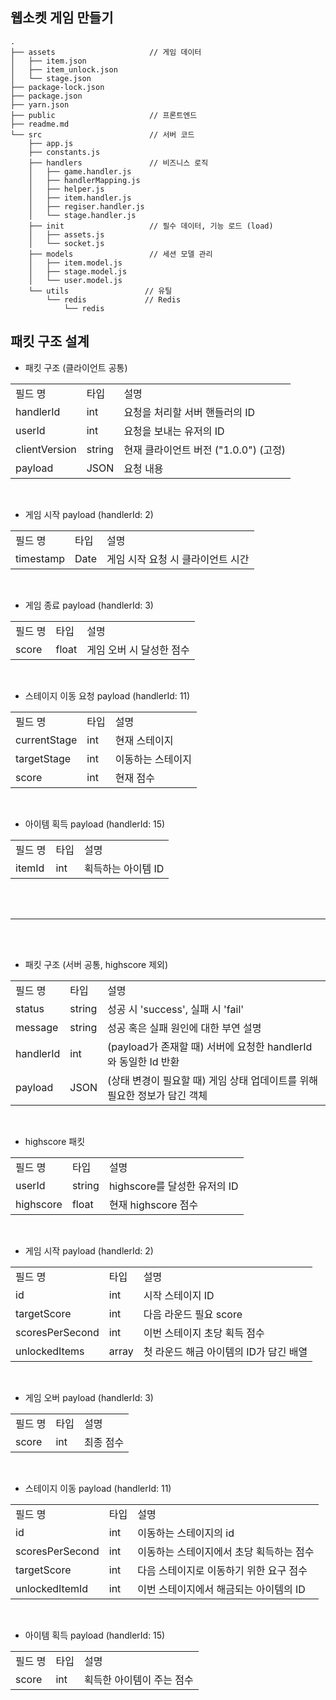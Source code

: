 ## 웹소켓 게임 만들기

```
.
├── assets                     // 게임 데이터
│   ├── item.json
│   ├── item_unlock.json
│   └── stage.json
├── package-lock.json
├── package.json
├── yarn.json
├── public                     // 프론트엔드
├── readme.md
└── src                        // 서버 코드
    ├── app.js
    ├── constants.js
    ├── handlers               // 비즈니스 로직
    │   ├── game.handler.js
    │   ├── handlerMapping.js
    │   ├── helper.js
    │   ├── item.handler.js
    │   ├── regiser.handler.js
    │   └── stage.handler.js
    ├── init                   // 필수 데이터, 기능 로드 (load)
    │   ├── assets.js
    │   └── socket.js
    ├── models                 // 세션 모델 관리
    │   ├── item.model.js
    │   ├── stage.model.js
    │   └── user.model.js
    └── utils                 // 유틸
        └── redis             // Redis
            └── redis

```

## 패킷 구조 설계

- 패킷 구조 (클라이언트 공통)

<table>
<tr>
<td>필드 명</td>
<td>타입</td>
<td>설명</td>
</tr>

<tr>
<td>handlerId</td>
<td>int</td>
<td>요청을 처리할 서버 핸들러의 ID</td>
</tr>

<tr>
<td>userId</td>
<td>int</td>
<td>요청을 보내는 유저의 ID</td>
</tr>

<tr>
<td>clientVersion</td>
<td>string</td>
<td>현재 클라이언트 버전 ("1.0.0") (고정)</td>
</tr>

<tr>
<td>payload</td>
<td>JSON</td>
<td>요청 내용</td>
</tr>
</table>

<br>

- 게임 시작 payload (handlerId: 2)

<table>
<tr>
<td>필드 명</td>
<td>타입</td>
<td>설명</td>
</tr>

<tr>
<td>timestamp</td>
<td>Date</td>
<td>게임 시작 요청 시 클라이언트 시간</td>
</tr>

</table>

<br>

- 게임 종료 payload (handlerId: 3)

<table>
<tr>
<td>필드 명</td>
<td>타입</td>
<td>설명</td>
</tr>

<tr>
<td>score</td>
<td>float</td>
<td>게임 오버 시 달성한 점수</td>
</tr>

</table>

<br>

- 스테이지 이동 요청 payload (handlerId: 11)

<table>
<tr>
<td>필드 명</td>
<td>타입</td>
<td>설명</td>
</tr>

<tr>
<td>currentStage</td>
<td>int</td>
<td>현재 스테이지</td>
</tr>

<tr>
<td>targetStage</td>
<td>int</td>
<td>이동하는 스테이지</td>
</tr>

<tr>
<td>score</td>
<td>int</td>
<td>현재 점수</td>
</tr>
</table>

<br>

- 아이템 획득 payload (handlerId: 15)

<table>
<tr>
<td>필드 명</td>
<td>타입</td>
<td>설명</td>
</tr>

<tr>
<td>itemId</td>
<td>int</td>
<td>획득하는 아이템 ID</td>
</tr>
</table>

<br>
<br>

---

<br>
<br>

- 패킷 구조 (서버 공통, highscore 제외)

<table>
<tr>
<td>필드 명</td>
<td>타입</td>
<td>설명</td>
</tr>

<tr>
<td>status</td>
<td>string</td>
<td>성공 시 'success', 실패 시 'fail'</td>
</tr>

<tr>
<td>message</td>
<td>string</td>
<td>성공 혹은 실패 원인에 대한 부연 설명</td>
</tr>

<tr>
<td>handlerId</td>
<td>int</td>
<td>(payload가 존재할 때) 서버에 요청한 handlerId와 동일한 Id 반환</td>
</tr>

<tr>
<td>payload</td>
<td>JSON</td>
<td>(상태 변경이 필요할 때) 게임 상태 업데이트를 위해 필요한 정보가 담긴 객체</td>
</tr>

</table>

<br>

- highscore 패킷

<table>
<tr>
<td>필드 명</td>
<td>타입</td>
<td>설명</td>
</tr>

<tr>
<td>userId</td>
<td>string</td>
<td>highscore를 달성한 유저의 ID</td>
</tr>

<tr>
<td>highscore</td>
<td>float</td>
<td>현재 highscore 점수</td>
</tr>
</table>

<br>

- 게임 시작 payload (handlerId: 2)

<table>
<tr>
<td>필드 명</td>
<td>타입</td>
<td>설명</td>
</tr>

<tr>
<td>id</td>
<td>int</td>
<td>시작 스테이지 ID</td>
</tr>

<tr>
<td>targetScore</td>
<td>int</td>
<td>다음 라운드 필요 score</td>
</tr>

<tr>
<td>scoresPerSecond</td>
<td>int</td>
<td>이번 스테이지 초당 획득 점수</td>
</tr>

<tr>
<td>unlockedItems</td>
<td>array</td>
<td>첫 라운드 해금 아이템의 ID가 담긴 배열</td>
</tr>

</table>

<br>

- 게임 오버 payload (handlerId: 3)

<table>
<tr>
<td>필드 명</td>
<td>타입</td>
<td>설명</td>
</tr>

<tr>
<td>score</td>
<td>int</td>
<td>최종 점수</td>
</tr>

</table>

<br>

- 스테이지 이동 payload (handlerId: 11)

<table>
<tr>
<td>필드 명</td>
<td>타입</td>
<td>설명</td>
</tr>

<tr>
<td>id</td>
<td>int</td>
<td>이동하는 스테이지의 id</td>
</tr>

<tr>
<td>scoresPerSecond</td>
<td>int</td>
<td>이동하는 스테이지에서 초당 획득하는 점수</td>
</tr>

<tr>
<td>targetScore</td>
<td>int</td>
<td>다음 스테이지로 이동하기 위한 요구 점수</td>
</tr>

<tr>
<td>unlockedItemId</td>
<td>int</td>
<td>이번 스테이지에서 해금되는 아이템의 ID</td>
</tr>

</table>

<br>

- 아이템 획득 payload (handlerId: 15)

<table>
<tr>
<td>필드 명</td>
<td>타입</td>
<td>설명</td>
</tr>

<tr>
<td>score</td>
<td>int</td>
<td>획득한 아이템이 주는 점수</td>
</tr>

</table>

